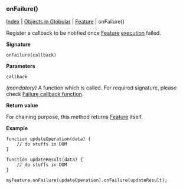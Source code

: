 ### onFailure()

[Index](/docs/README.md) | [Objects in Globular](/docs/objects/README.md) | [Feature](/docs/objects/feature/README.md) | onFailure()

Register a callback to be notified once [Feature](/docs/objects/feature/README.md) [execution](/docs/objects/feature/Execute.md) failed.

**Signature**

    onFailure(callback)

**Parameters**

`callback`

*(mandatory)* A function which is called. For required signature, please check [Failure callback function](/docs/interface/FailureCallback.md).

**Return value**

For chaining purpose, this method returns [Feature](/docs/objects/feature/README.md) itself.

**Example**

    function updateOperation(data) {
        // do stuffs in DOM
    }
    
    function updateResult(data) {
        // do stuffs in DOM
    }
    
    myFeature.onFailure(updateOperation).onFailure(updateResult);
